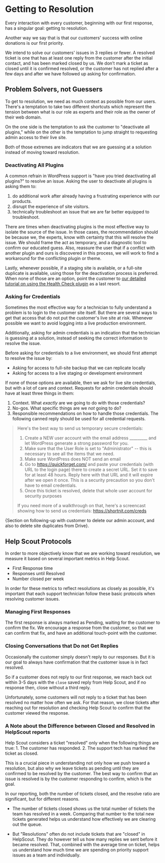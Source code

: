 # Getting to Resolution

Every interaction with every customer, beginning with our first response, has a singular goal: getting to resolution.

Another way we say that is that our customers' success with online donations is our first priority.

We intend to solve our customers' issues in 3 replies or fewer. A resolved ticket is one that has at least one reply from the customer after the initial contact, and has been marked closed by us. We don’t mark a ticket as closed until it is confirmed resolved, or the customer has not replied after a few days and after we have followed up asking for confirmation.

## Problem Solvers, not Guessers

To get to resolution, we need as much context as possible from our users. There's a temptation to take two different shortcuts which represent the tension between what is our role as experts and their role as the owner of their web domain. 

On the one side is the temptation to ask the customer to "deactivate all plugins," while on the other is the temptation to jump straight to requesting admin access to their live site. 

Both of those extremes are indicators that we are guessing at a solution instead of moving toward resolution.

### Deactivating All Plugins

A common refrain in WordPress support is "have you tried deactivating all plugins?" to resolve an issue. Asking the user to deactivate all plugins is asking them to:

1. do additional work after already having a frustrating experience with our products.
2. disrupt the experience of site visitors.
3. technically troubleshoot an issue that we are far better equipped to troubleshoot. 

There are times when deactivating plugins is the most effective way to isolate the source of the issue. In those cases, the recommendation should be because we, the experts, know with certainty that this will resolve the issue. We should frame the act as temporary, and a diagnostic tool to confirm our educated guess. Also, reassure the user that if a conflict with another plugin and ours is discovered in this process, we will work to find a workaround for the conflicting plugin or theme. 

Lastly, whenever possible, if a staging site is available, or a full-site duplicate is available, using those for the deactivation process is preferred. When none of those are an option, point the customer to [our detailed tutorial on using the Health Check plugin](https://givewp.com/documentation/resources/troubleshoot-wordpress-websites-health-check/) as a last resort.

### Asking for Credentials

Sometimes the most effective way for a technician to fully understand a problem is to login to the customer site itself. But there are several ways to get that access that do not put the customer's live site at risk. Whenever possible we want to avoid logging into a live production environment.

Additionally, asking for admin credentials is an indication that the technician is guessing at a solution, instead of seeking the correct information to resolve the issue. 

Before asking for credentials to a live environment, we should first attempt to resolve the issue by:
* Asking for access to full-site backup that we can replicate locally
* Asking for access to a live staging or development environment

If none of those options are available, then we ask for live site credentials, but with a lot of care and context. Requests for admin credentials should have at least three things in them:

1. Context. What _exactly_ are we going to do with those credentials?
2. No-gos. What specific things are we _not_ going to do?
3. Responsible recommendations on how to handle those credentials. The following canned reply should be used for all credential requests.

> Here's the best way to send us temporary secure credentials:
> 
> 1) Create a NEW user account with the email address \_\_\_\_\_\_\_\_\_ and let WordPress generate a strong password for you.
> 2) Make sure that the User Role is set to "Administrator" -- this is necessary to see all the items that we need.
> 3) Make sure WordPress does NOT send an email
> 4) Go to https://quickforget.com/ and paste your credentials (with URL to the login page) there to create a secret URL. Set it to save for at least 48 hours. Reply here with that URL and it will expire after we open it once. This is a security precaution so you don't have to email credentials.
> 5) Once this ticket is resolved, delete that whole user account for security purposes
> 
> If you need more of a walkthrough on that, here's a screencast showing how to send us credentials: https://shortnit.com/creds

{Section on following-up with customer to delete our admin account, and also to delete site duplicates from Drive}.

## Help Scout Protocols
In order to more objectively know that we are working toward resolution, we measure it based on several important metrics in Help Scout.

* First Response time
* Responses until Resolved
* Number closed per week 

In order for these metrics to reflect resolutions as closely as possible, it's important that each support technician follow these basic protocols when resolving customer issues. 

### Managing First Responses
The first response is always marked as Pending, waiting for the customer to confirm the fix. We encourage a response from the customer, so that we can confirm that fix, and have an additional touch-point with the customer.

### Closing Conversations that Do not Get Replies
Occasionally the customer simply doesn't reply to our responses. But it is our goal to always have confirmation that the customer issue is in fact resolved. 

So if a customer does not reply to our first response, we reach back out within 3-5 days with the `close` saved reply from Help Scout, and if no response then, close without a third reply.

Unfortunately, some customers will not reply to a ticket that has been resolved no matter how often we ask. For that reason, we close tickets after reaching out for resolution and checking Help Scout to confirm that the customer viewed the response.

### A Note about the Difference between Closed and Resolved in HelpScout reports
Help Scout considers a ticket "resolved" only when the following things are true: 1. The customer has responded. 2. The support tech has marked the ticket as closed.

This is a crucial piece in understanding not only how we push toward a resolution, but also why we leave tickets as pending until they are confirmed to be resolved by the customer. The best way to confirm that an issue is resolved is by the customer responding to confirm, which is the goal.

In our reporting, both the number of tickets closed, and the resolve ratio are significant, but for different reasons. 

* The number of tickets closed shows us the total number of tickets the team has resolved in a week. Comparing that number to the total new tickets generated helps us understand how effectively we are clearing out the queue.

* But "Resolutions" often do not include tickets that are "closed" in HelpScout. They do however tell us how many replies we sent before it became resolved. That, combined with the average time on ticket, helps us understand how much time we are spending on priority support issues as a team and individually. 